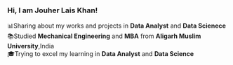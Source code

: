 ### Hi, I am Jouher Lais Khan!</br>
📊Sharing about my works and projects in <b>Data Analyst</b> and <b>Data Scienece</b><br/>
📚Studied  <b>Mechanical Engineering</b> and <b>MBA</b> from <b>Aligarh Muslim University</b>,India<br/>
🎓Trying to excel my learning in <b>Data Analyst</b> and <b>Data Science</br>





